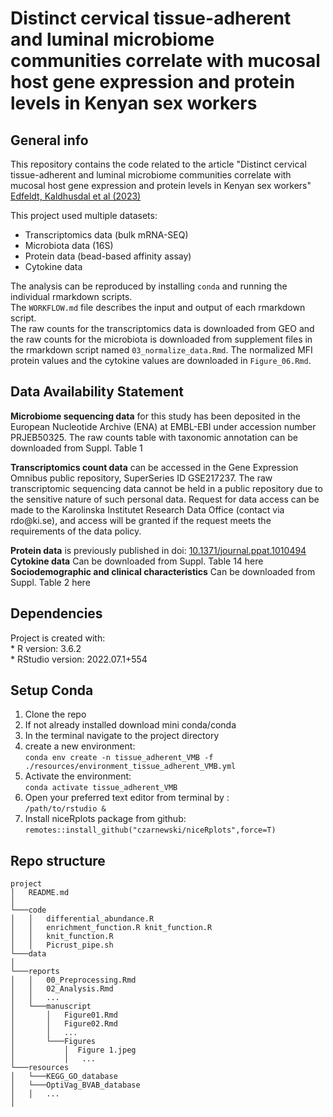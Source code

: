 # Distinct cervical tissue-adherent and luminal microbiome communities correlate with mucosal host gene expression and protein levels in Kenyan sex workers

## General info

This repository contains the code related to the article "Distinct cervical tissue-adherent and luminal microbiome communities correlate with mucosal host gene expression and protein levels in Kenyan sex workers" [Edfeldt, Kaldhusdal et al (2023)](https://doi.org/)

This project used multiple datasets: 
- Transcriptomics data (bulk mRNA-SEQ)
- Microbiota data (16S) 
- Protein data (bead-based affinity assay)
- Cytokine data

The analysis can be reproduced by installing `conda` and running the individual rmarkdown scripts.\
The `WORKFLOW.md` file describes the input and output of each rmarkdown script.\
The raw counts for the transcriptomics data is downloaded from GEO and the raw counts for the microbiota is downloaded from supplement files in the rmarkdown script named `03_normalize_data.Rmd`. The normalized MFI protein values and the cytokine values are downloaded in `Figure_06.Rmd`.

## Data Availability Statement

**Microbiome sequencing data** for this study has been deposited in the European Nucleotide Archive (ENA) at EMBL-EBI under accession number PRJEB50325. The raw counts table with taxonomic annotation can be downloaded from Suppl. Table 1

**Transcriptomics count data** can be accessed in the Gene Expression Omnibus public repository, SuperSeries ID GSE217237. The raw transcriptomic sequencing data cannot be held in a public repository due to the sensitive nature of such personal data. Request for data access can be made to the Karolinska Institutet Research Data Office (contact via rdo\@ki.se), and access will be granted if the request meets the requirements of the data policy.

**Protein data** is previously published in doi: [10.1371/journal.ppat.1010494](https://doi.org/10.1371/journal.ppat.1010494.s017)\
**Cytokine data** Can be downloaded from Suppl. Table 14 here\
**Sociodemographic and clinical characteristics** Can be downloaded from Suppl. Table 2 here

## Dependencies

Project is created with:\
\* R version: 3.6.2\
\* RStudio version: 2022.07.1+554

## Setup Conda

1.  Clone the repo
2.  If not already installed download mini conda/conda
3.  In the terminal navigate to the project directory
4.  create a new environment:<br/>
    `conda env create -n tissue_adherent_VMB -f ./resources/environment_tissue_adherent_VMB.yml`
5.  Activate the environment:<br/>
    `conda activate tissue_adherent_VMB`
6.  Open your preferred text editor from terminal by :<br/> 
    `/path/to/rstudio &`
7.  Install niceRplots package from github:<br/> 
    `remotes::install_github("czarnewski/niceRplots",force=T)`

## Repo structure

    project
    │   README.md
    │  
    └───code
    │   │   differential_abundance.R
    │   │   enrichment_function.R knit_function.R
    │   │   knit_function.R
    │   │   Picrust_pipe.sh
    └───data
    │ 
    └───reports
    │   │   00_Preprocessing.Rmd
    │   │   02_Analysis.Rmd
    │   │   ...
    │   └───manuscript
    │       │   Figure01.Rmd
    │       │   Figure02.Rmd
    │       │   ...
    │       └───Figures
    │           │  Figure 1.jpeg 
    │           │   ...
    └───resources
    │   └───KEGG_GO_database
    │   └───OptiVag_BVAB_database
    │   │   ...
    │ 

